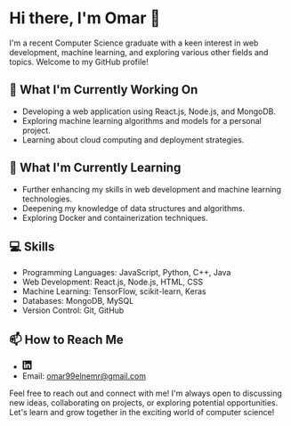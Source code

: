 # Hi there, I'm Omar 👋

I'm a recent Computer Science graduate with a keen interest in web development, machine learning, and exploring various other fields and topics. Welcome to my GitHub profile!

## 🔭 What I'm Currently Working On

- Developing a web application using React.js, Node.js, and MongoDB.
- Exploring machine learning algorithms and models for a personal project.
- Learning about cloud computing and deployment strategies.

## 🌱 What I'm Currently Learning

- Further enhancing my skills in web development and machine learning technologies.
- Deepening my knowledge of data structures and algorithms.
- Exploring Docker and containerization techniques.

<!--## 💼 My Experience

- Interned as a web developer at ABC Company, where I worked on frontend development and database management.
- Developed and maintained several web applications during my university studies.
- Collaborated with a team on a machine learning project, implementing various algorithms and models.

## 🗃️ Noteworthy Projects

### Project Name 1

- Description: Briefly describe the project and its functionalities.
- Tech Stack: List the technologies and frameworks used in this project.
- GitHub Repository: Provide a link to the project's GitHub repository.

### Project Name 2

- Description: Briefly describe the project and its functionalities.
- Tech Stack: List the technologies and frameworks used in this project.
- GitHub Repository: Provide a link to the project's GitHub repository.
-->
## 💻 Skills

- Programming Languages: JavaScript, Python, C++, Java
- Web Development: React.js, Node.js, HTML, CSS
- Machine Learning: TensorFlow, scikit-learn, Keras
- Databases: MongoDB, MySQL
- Version Control: Git, GitHub

## 📫 How to Reach Me

- <a href="https://www.linkedin.com/in/omar-el-nemr-3824ba268" target="_blank"><svg xmlns="http://www.w3.org/2000/svg" width="16" height="16" fill="currentColor" class="bi bi-linkedin" viewBox="0 0 16 16">
  <path d="M0 1.146C0 .513.526 0 1.175 0h13.65C15.474 0 16 .513 16 1.146v13.708c0 .633-.526 1.146-1.175 1.146H1.175C.526 16 0 15.487 0 14.854V1.146zm4.943 12.248V6.169H2.542v7.225h2.401zm-1.2-8.212c.837 0 1.358-.554 1.358-1.248-.015-.709-.52-1.248-1.342-1.248-.822 0-1.359.54-1.359 1.248 0 .694.521 1.248 1.327 1.248h.016zm4.908 8.212V9.359c0-.216.016-.432.08-.586.173-.431.568-.878 1.232-.878.869 0 1.216.662 1.216 1.634v3.865h2.401V9.25c0-2.22-1.184-3.252-2.764-3.252-1.274 0-1.845.7-2.165 1.193v.025h-.016a5.54 5.54 0 0 1 .016-.025V6.169h-2.4c.03.678 0 7.225 0 7.225h2.4z"/>
</svg></a>
- Email: omar99elnemr@gmail.com

Feel free to reach out and connect with me! I'm always open to discussing new ideas, collaborating on projects, or exploring potential opportunities. Let's learn and grow together in the exciting world of computer science!
<!--
**omar99elnemr/omar99elnemr** is a ✨ _special_ ✨ repository because its `README.md` (this file) appears on your GitHub profile.

Here are some ideas to get you started:

- 🔭 I’m currently working on ...
- 🌱 I’m currently learning ...
- 👯 I’m looking to collaborate on ...
- 🤔 I’m looking for help with ...
- 💬 Ask me about ...
- 📫 How to reach me: ...
- 😄 Pronouns: ...
- ⚡ Fun fact: ...
-->
